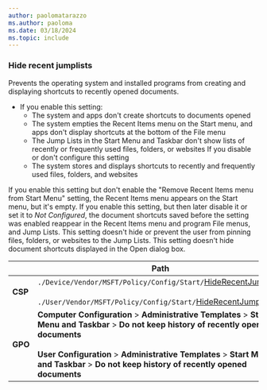 ```yaml
---
author: paolomatarazzo
ms.author: paoloma
ms.date: 03/18/2024
ms.topic: include
---
```


### Hide recent jumplists

Prevents the operating system and installed programs from creating and displaying shortcuts to recently opened documents.

- If you enable this setting:
  - The system and apps don't create shortcuts to documents opened
  - The system empties the Recent Items menu on the Start menu, and apps don't display shortcuts at the bottom of the File menu
  - The Jump Lists in the Start Menu and Taskbar don't show lists of recently or frequently used files, folders, or websites
If you disable or don't configure this setting
  - The system stores and displays shortcuts to recently and frequently used files, folders, and websites

If you enable this setting but don't enable the "Remove Recent Items menu from Start Menu" setting, the Recent Items menu appears on the Start menu, but it's empty. If you enable this setting, but then later disable it or set it to *Not Configured*, the document shortcuts saved before the setting was enabled reappear in the Recent Items menu and program File menus, and Jump Lists. This setting doesn't hide or prevent the user from pinning files, folders, or websites to the Jump Lists. This setting doesn't hide document shortcuts displayed in the Open dialog box.

|  | Path |
|--|--|
| **CSP** | `./Device/Vendor/MSFT/Policy/Config/Start/`[HideRecentJumplists](/windows/client-management/mdm/policy-csp-start#hiderecentjumplists)<br><br>`./User/Vendor/MSFT/Policy/Config/Start/`[HideRecentJumplists](/windows/client-management/mdm/policy-csp-start#hiderecentjumplists) |
| **GPO** | **Computer Configuration** > **Administrative Templates** > **Start Menu and Taskbar** > **Do not keep history of recently opened documents**<br><br> **User Configuration** > **Administrative Templates** > **Start Menu and Taskbar** > **Do not keep history of recently opened documents**|

